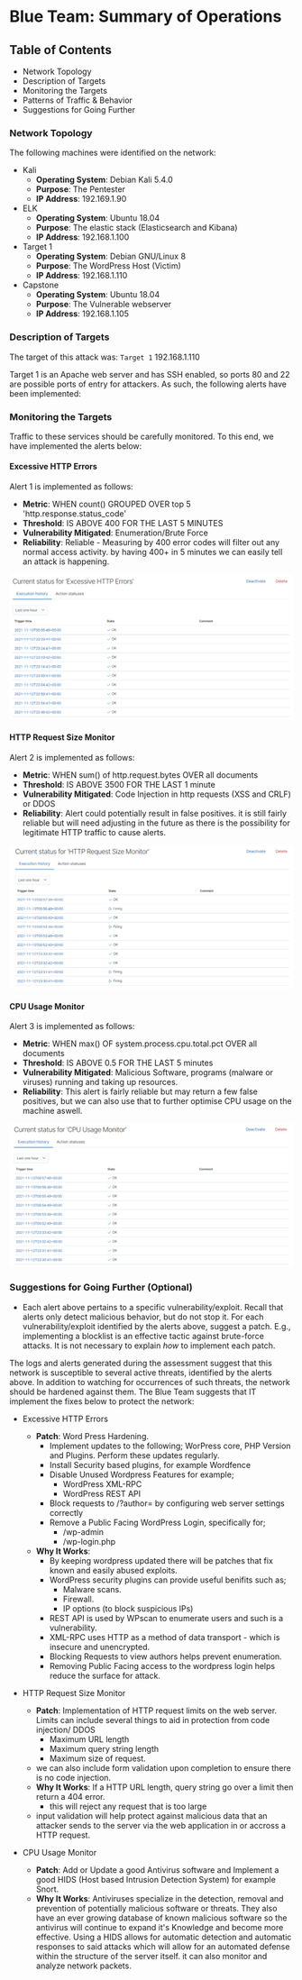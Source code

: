 # Blue Team: Summary of Operations

## Table of Contents
- Network Topology
- Description of Targets
- Monitoring the Targets
- Patterns of Traffic & Behavior
- Suggestions for Going Further

### Network Topology

The following machines were identified on the network:
- Kali
  - **Operating System**: Debian Kali 5.4.0
  - **Purpose**: The Pentester
  - **IP Address**: 192.169.1.90
- ELK
  - **Operating System**: Ubuntu 18.04
  - **Purpose**: The elastic stack (Elasticsearch and Kibana)
  - **IP Address**: 192.168.1.100
- Target 1
  - **Operating System**: Debian GNU/Linux 8
  - **Purpose**: The WordPress Host (Victim)
  - **IP Address**: 192.168.1.110
- Capstone
  - **Operating System**: Ubuntu 18.04
  - **Purpose**: The Vulnerable webserver
  - **IP Address**: 192.168.1.105

### Description of Targets

The target of this attack was: `Target 1` 192.168.1.110

Target 1 is an Apache web server and has SSH enabled, so ports 80 and 22 are possible ports of entry for attackers. As such, the following alerts have been implemented:

### Monitoring the Targets

Traffic to these services should be carefully monitored. To this end, we have implemented the alerts below:

#### Excessive HTTP Errors

Alert 1 is implemented as follows:
  - **Metric**: WHEN count() GROUPED OVER top 5 'http.response.status_code' 
  - **Threshold**:  IS ABOVE 400 FOR THE LAST 5 MINUTES
  - **Vulnerability Mitigated**: Enumeration/Brute Force
  - **Reliability**: Reliable - Measuring by 400 error codes will filter out any normal access activity. by having 400+ in 5 minutes we can easily tell an attack is happening.

![watcher1](./images/watcher_1.png)

#### HTTP Request Size Monitor

Alert 2 is implemented as follows:
  - **Metric**: WHEN sum() of http.request.bytes OVER all documents
  - **Threshold**: IS ABOVE 3500 FOR THE LAST 1 minute
  - **Vulnerability Mitigated**: Code Injection in http requests (XSS and CRLF) or DDOS
  - **Reliability**: Alert could potentially result in false positives. it is still fairly reliable but will need adjusting in the future as there is the possibility for legitimate HTTP traffic to cause alerts.

![watcher2](./images/watcher_2.png)

#### CPU Usage Monitor

Alert 3 is implemented as follows:
  - **Metric**: WHEN max() OF system.process.cpu.total.pct OVER all documents
  - **Threshold**: IS ABOVE 0.5 FOR THE LAST 5 minutes
  - **Vulnerability Mitigated**: Malicious Software, programs (malware or viruses) running and taking up resources.
  - **Reliability**: This alert is fairly reliable but may return a few false positives, but we can also use that to further optimise CPU usage on the machine aswell.

![watcher3](./images/watcher_3.png)


### Suggestions for Going Further (Optional)
 
- Each alert above pertains to a specific vulnerability/exploit. Recall that alerts only detect malicious behavior, but do not stop it. For each vulnerability/exploit identified by the alerts above, suggest a patch. E.g., implementing a blocklist is an effective tactic against brute-force attacks. It is not necessary to explain _how_ to implement each patch.

The logs and alerts generated during the assessment suggest that this network is susceptible to several active threats, identified by the alerts above. In addition to watching for occurrences of such threats, the network should be hardened against them. The Blue Team suggests that IT implement the fixes below to protect the network:


- Excessive HTTP Errors

  - **Patch**: Word Press Hardening. 
    - Implement updates to the following; WorPress core, PHP Version and Plugins. Perform these updates regularly.
    - Install Security based plugins, for example Wordfence
    - Disable Unused Wordpress Features for example;
      - WordPress XML-RPC
      - WordPress REST API
    - Block requests to /?author= by configuring web server settings correctly
    - Remove a Public Facing WordPress Login, specifically for;
      - /wp-admin
      - /wp-login.php
  - **Why It Works**: 
    - By keeping wordpress updated there will be patches that fix known and easily abused exploits.
    - WordPress security plugins can provide useful benifits such as;
      - Malware scans.
      - Firewall.
      - IP options (to block suspicious IPs)
    - REST API is used by WPscan to enumerate users and such is a vulnerability.
    - XML-RPC uses HTTP as a method of data transport - which is insecure and unencrypted.
    - Blocking Requests to view authors helps prevent enumeration.
    - Removing Public Facing access to the wordpress login helps reduce the surface for attack.

- HTTP Request Size Monitor

  - **Patch**: Implementation of HTTP request limits on the web server. Limits can include several things to aid in protection from code injection/ DDOS
    - Maximum URL length
    - Maximum query string length
    - Maximum size of request.
  - we can also include form validation upon completion to ensure there is no code injection.
  - **Why It Works**: If a HTTP URL length, query string go over a limit then return a 404 error.
    - this will reject any request that is too large
  - input validation will help protect against malicious data that an attacker sends to the server via the web application in or accross a HTTP request.

- CPU Usage Monitor

  - **Patch**: Add or Update a good Antivirus software and Implement a good HIDS (Host based Intrusion Detection System) for example Snort.
  - **Why It Works**: Antiviruses specialize in the detection, removal and prevention of potentially malicious software or threats. They also have an ever growing database of known malicious software so the antivirus will continue to expand it's Knowledge and become more effective.
  Using a HIDS allows for automatic detection and automatic responses to said attacks which will allow for an automated defense within the structure of the server itself. it can also monitor and analyze network packets.

